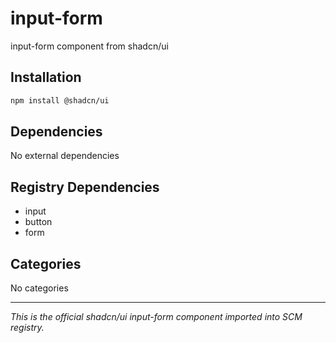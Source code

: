# input-form

input-form component from shadcn/ui

## Installation

```bash
npm install @shadcn/ui
```

## Dependencies

No external dependencies

## Registry Dependencies

- input
- button
- form

## Categories

No categories

---

*This is the official shadcn/ui input-form component imported into SCM registry.*
